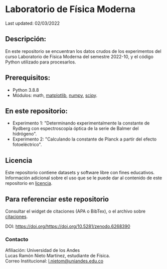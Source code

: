 # Laboratorio de Física Moderna
Last updated: 02/03/2022

## Descripción:
En este repositorio se encuentran los datos crudos de los experimentos del curso Laboratorio de Física Moderna del semestre 2022-10, y el código Python utilizado para procesarlos.

## Prerequisitos:
- Python 3.8.8
- Módulos: math, [matplotlib](https://matplotlib.org/stable/users/getting_started/), [numpy](https://numpy.org/install/), [scipy](https://scipy.org/install/).

## En este repositorio:

- Experimento 1: "Determinando experimentalmente la constante de Rydberg con espectroscopía óptica de la serie de Balmer del hidrógeno".
- Experimento 2: "Calculando la constante de Planck a partir del efecto fotoeléctrico".

## Licencia
Este repositorio contiene datasets y software libre con fines educativos.
Información adicional sobre el uso que se le puede dar al contenido de este repositorio en [licencia](https://github.com/Lucas-Nieto/Laboratorio_Fisica_Moderna/blob/main/LICENSE).

## Para referenciar este repositorio

Consultar el widget de citaciones (APA o BibTex), o el archivo sobre [citaciones](https://github.com/Lucas-Nieto/Laboratorio_Fisica_Moderna/blob/main/CITATION.cff).

DOI: https://doi.org/https://doi.org/10.5281/zenodo.6268390

### Contacto
Afiliación: Universidad de los Andes  
Lucas Ramón Nieto Martínez, estudiante de Física.  
Correo Institucional: l.nietom@uniandes.edu.co
